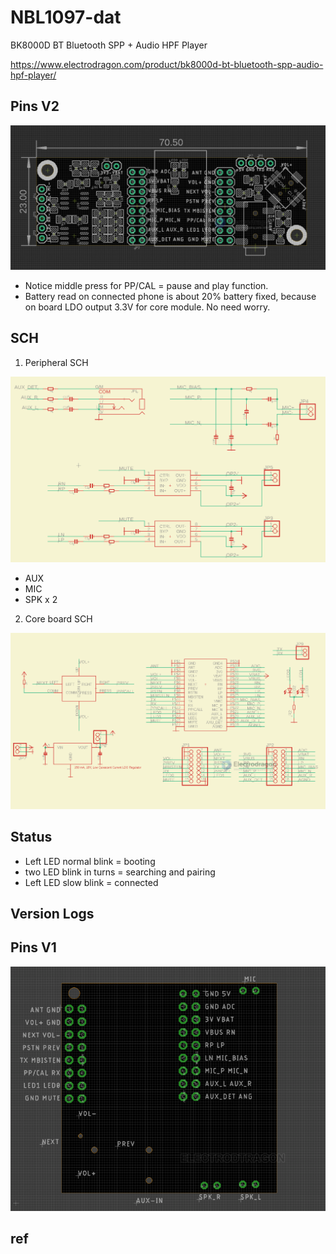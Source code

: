 
# NBL1097-dat 

BK8000D BT Bluetooth SPP + Audio HPF Player

https://www.electrodragon.com/product/bk8000d-bt-bluetooth-spp-audio-hpf-player/


## Pins V2 

![](2023-11-09-15-35-26.png)


* Notice middle press for PP/CAL = pause and play function.
* Battery read on connected phone is about 20% battery fixed, because on board LDO output 3.3V for core module. No need worry.

## SCH 

1. Peripheral SCH 

![](2023-11-09-15-26-09.png)

- AUX
- MIC
- SPK x 2 

2. Core board SCH 

![](2023-11-09-15-28-10.png)



## Status
* Left LED normal blink = booting
* two LED blink in turns = searching and pairing
* Left LED slow blink = connected 

## Version Logs

## Pins V1

![](2023-11-09-15-22-38.png)



## ref 
